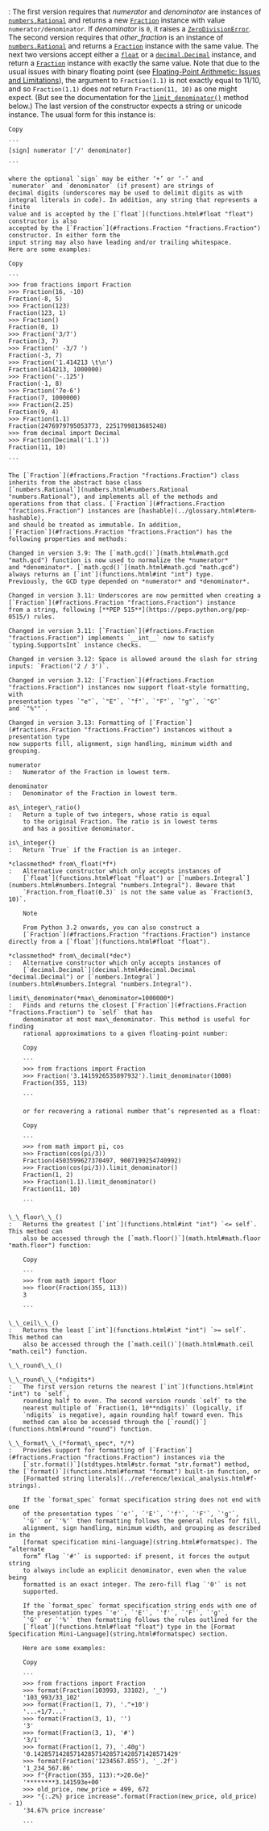 :   The first version requires that *numerator* and *denominator* are instances
    of [`numbers.Rational`](numbers.html#numbers.Rational "numbers.Rational") and returns a new [`Fraction`](#fractions.Fraction "fractions.Fraction") instance
    with value `numerator/denominator`. If *denominator* is `0`, it
    raises a [`ZeroDivisionError`](exceptions.html#ZeroDivisionError "ZeroDivisionError"). The second version requires that
    *other\_fraction* is an instance of [`numbers.Rational`](numbers.html#numbers.Rational "numbers.Rational") and returns a
    [`Fraction`](#fractions.Fraction "fractions.Fraction") instance with the same value. The next two versions accept
    either a [`float`](functions.html#float "float") or a [`decimal.Decimal`](decimal.html#decimal.Decimal "decimal.Decimal") instance, and return a
    [`Fraction`](#fractions.Fraction "fractions.Fraction") instance with exactly the same value. Note that due to the
    usual issues with binary floating point (see [Floating-Point Arithmetic: Issues and Limitations](../tutorial/floatingpoint.html#tut-fp-issues)), the
    argument to `Fraction(1.1)` is not exactly equal to 11/10, and so
    `Fraction(1.1)` does *not* return `Fraction(11, 10)` as one might expect.
    (But see the documentation for the [`limit_denominator()`](#fractions.Fraction.limit_denominator "fractions.Fraction.limit_denominator") method below.)
    The last version of the constructor expects a string or unicode instance.
    The usual form for this instance is:

    Copy

    ```
    [sign] numerator ['/' denominator]

    ```

    where the optional `sign` may be either ‘+’ or ‘-’ and
    `numerator` and `denominator` (if present) are strings of
    decimal digits (underscores may be used to delimit digits as with
    integral literals in code). In addition, any string that represents a finite
    value and is accepted by the [`float`](functions.html#float "float") constructor is also
    accepted by the [`Fraction`](#fractions.Fraction "fractions.Fraction") constructor. In either form the
    input string may also have leading and/or trailing whitespace.
    Here are some examples:

    Copy

    ```
    >>> from fractions import Fraction
    >>> Fraction(16, -10)
    Fraction(-8, 5)
    >>> Fraction(123)
    Fraction(123, 1)
    >>> Fraction()
    Fraction(0, 1)
    >>> Fraction('3/7')
    Fraction(3, 7)
    >>> Fraction(' -3/7 ')
    Fraction(-3, 7)
    >>> Fraction('1.414213 \t\n')
    Fraction(1414213, 1000000)
    >>> Fraction('-.125')
    Fraction(-1, 8)
    >>> Fraction('7e-6')
    Fraction(7, 1000000)
    >>> Fraction(2.25)
    Fraction(9, 4)
    >>> Fraction(1.1)
    Fraction(2476979795053773, 2251799813685248)
    >>> from decimal import Decimal
    >>> Fraction(Decimal('1.1'))
    Fraction(11, 10)

    ```

    The [`Fraction`](#fractions.Fraction "fractions.Fraction") class inherits from the abstract base class
    [`numbers.Rational`](numbers.html#numbers.Rational "numbers.Rational"), and implements all of the methods and
    operations from that class. [`Fraction`](#fractions.Fraction "fractions.Fraction") instances are [hashable](../glossary.html#term-hashable),
    and should be treated as immutable. In addition,
    [`Fraction`](#fractions.Fraction "fractions.Fraction") has the following properties and methods:

    Changed in version 3.9: The [`math.gcd()`](math.html#math.gcd "math.gcd") function is now used to normalize the *numerator*
    and *denominator*. [`math.gcd()`](math.html#math.gcd "math.gcd") always returns an [`int`](functions.html#int "int") type.
    Previously, the GCD type depended on *numerator* and *denominator*.

    Changed in version 3.11: Underscores are now permitted when creating a [`Fraction`](#fractions.Fraction "fractions.Fraction") instance
    from a string, following [**PEP 515**](https://peps.python.org/pep-0515/) rules.

    Changed in version 3.11: [`Fraction`](#fractions.Fraction "fractions.Fraction") implements `__int__` now to satisfy
    `typing.SupportsInt` instance checks.

    Changed in version 3.12: Space is allowed around the slash for string inputs: `Fraction('2 / 3')`.

    Changed in version 3.12: [`Fraction`](#fractions.Fraction "fractions.Fraction") instances now support float-style formatting, with
    presentation types `"e"`, `"E"`, `"f"`, `"F"`, `"g"`, `"G"`
    and `"%""`.

    Changed in version 3.13: Formatting of [`Fraction`](#fractions.Fraction "fractions.Fraction") instances without a presentation type
    now supports fill, alignment, sign handling, minimum width and grouping.

    numerator
    :   Numerator of the Fraction in lowest term.

    denominator
    :   Denominator of the Fraction in lowest term.

    as\_integer\_ratio()
    :   Return a tuple of two integers, whose ratio is equal
        to the original Fraction. The ratio is in lowest terms
        and has a positive denominator.

    is\_integer()
    :   Return `True` if the Fraction is an integer.

    *classmethod* from\_float(*f*)
    :   Alternative constructor which only accepts instances of
        [`float`](functions.html#float "float") or [`numbers.Integral`](numbers.html#numbers.Integral "numbers.Integral"). Beware that
        `Fraction.from_float(0.3)` is not the same value as `Fraction(3, 10)`.

        Note

        From Python 3.2 onwards, you can also construct a
        [`Fraction`](#fractions.Fraction "fractions.Fraction") instance directly from a [`float`](functions.html#float "float").

    *classmethod* from\_decimal(*dec*)
    :   Alternative constructor which only accepts instances of
        [`decimal.Decimal`](decimal.html#decimal.Decimal "decimal.Decimal") or [`numbers.Integral`](numbers.html#numbers.Integral "numbers.Integral").

    limit\_denominator(*max\_denominator=1000000*)
    :   Finds and returns the closest [`Fraction`](#fractions.Fraction "fractions.Fraction") to `self` that has
        denominator at most max\_denominator. This method is useful for finding
        rational approximations to a given floating-point number:

        Copy

        ```
        >>> from fractions import Fraction
        >>> Fraction('3.1415926535897932').limit_denominator(1000)
        Fraction(355, 113)

        ```

        or for recovering a rational number that’s represented as a float:

        Copy

        ```
        >>> from math import pi, cos
        >>> Fraction(cos(pi/3))
        Fraction(4503599627370497, 9007199254740992)
        >>> Fraction(cos(pi/3)).limit_denominator()
        Fraction(1, 2)
        >>> Fraction(1.1).limit_denominator()
        Fraction(11, 10)

        ```

    \_\_floor\_\_()
    :   Returns the greatest [`int`](functions.html#int "int") `<= self`. This method can
        also be accessed through the [`math.floor()`](math.html#math.floor "math.floor") function:

        Copy

        ```
        >>> from math import floor
        >>> floor(Fraction(355, 113))
        3

        ```

    \_\_ceil\_\_()
    :   Returns the least [`int`](functions.html#int "int") `>= self`. This method can
        also be accessed through the [`math.ceil()`](math.html#math.ceil "math.ceil") function.

    \_\_round\_\_()

    \_\_round\_\_(*ndigits*)
    :   The first version returns the nearest [`int`](functions.html#int "int") to `self`,
        rounding half to even. The second version rounds `self` to the
        nearest multiple of `Fraction(1, 10**ndigits)` (logically, if
        `ndigits` is negative), again rounding half toward even. This
        method can also be accessed through the [`round()`](functions.html#round "round") function.

    \_\_format\_\_(*format\_spec*, */*)
    :   Provides support for formatting of [`Fraction`](#fractions.Fraction "fractions.Fraction") instances via the
        [`str.format()`](stdtypes.html#str.format "str.format") method, the [`format()`](functions.html#format "format") built-in function, or
        [Formatted string literals](../reference/lexical_analysis.html#f-strings).

        If the `format_spec` format specification string does not end with one
        of the presentation types `'e'`, `'E'`, `'f'`, `'F'`, `'g'`,
        `'G'` or `'%'` then formatting follows the general rules for fill,
        alignment, sign handling, minimum width, and grouping as described in the
        [format specification mini-language](string.html#formatspec). The “alternate
        form” flag `'#'` is supported: if present, it forces the output string
        to always include an explicit denominator, even when the value being
        formatted is an exact integer. The zero-fill flag `'0'` is not
        supported.

        If the `format_spec` format specification string ends with one of
        the presentation types `'e'`, `'E'`, `'f'`, `'F'`, `'g'`,
        `'G'` or `'%'` then formatting follows the rules outlined for the
        [`float`](functions.html#float "float") type in the [Format Specification Mini-Language](string.html#formatspec) section.

        Here are some examples:

        Copy

        ```
        >>> from fractions import Fraction
        >>> format(Fraction(103993, 33102), '_')
        '103_993/33_102'
        >>> format(Fraction(1, 7), '.^+10')
        '...+1/7...'
        >>> format(Fraction(3, 1), '')
        '3'
        >>> format(Fraction(3, 1), '#')
        '3/1'
        >>> format(Fraction(1, 7), '.40g')
        '0.1428571428571428571428571428571428571429'
        >>> format(Fraction('1234567.855'), '_.2f')
        '1_234_567.86'
        >>> f"{Fraction(355, 113):*>20.6e}"
        '********3.141593e+00'
        >>> old_price, new_price = 499, 672
        >>> "{:.2%} price increase".format(Fraction(new_price, old_price) - 1)
        '34.67% price increase'

        ```